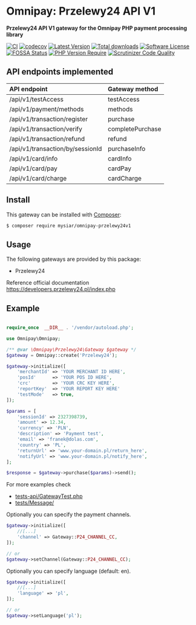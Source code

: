 # Omnipay: Przelewy24 API V1

**Przelewy24 API V1 gateway for the Omnipay PHP payment processing library**

[![CI](https://github.com/mysiar/omnipay-przelewy24v1/actions/workflows/tests.yml/badge.svg)](https://github.com/mysiar/omnipay-przelewy24v1/actions)
[![codecov](https://codecov.io/gh/mysiar/omnipay-przelewy24v1/branch/main/graph/badge.svg?token=gW4QFlc4lw)](https://codecov.io/gh/mysiar/omnipay-przelewy24v1)
[![Latest Version](https://img.shields.io/github/release/mysiar/omnipay-przelewy24v1.svg)](https://github.com/mysiar/omnipay-przelewy24v1/releases)
[![Total downloads](https://img.shields.io/packagist/dt/mysiar/omnipay-przelewy24v1.svg)](https://packagist.org/packages/mysiar/omnipay-przelewy24v1)
[![Software License](https://img.shields.io/badge/license-MIT-brightgreen.svg?style)](LICENSE)
[![FOSSA Status](https://app.fossa.com/api/projects/git%2Bgithub.com%2Fmysiar%2Fomnipay-przelewy24v1.svg?type=shield)](https://app.fossa.com/projects/git%2Bgithub.com%2Fmysiar%2Fomnipay-przelewy24v1?ref=badge_shield)
[![PHP Version Require](http://poser.pugx.org/mysiar/omnipay-przelewy24v1/require/php)](https://packagist.org/packages/mysiar/omnipay-przelewy24v1)
[![Scrutinizer Code Quality](https://scrutinizer-ci.com/g/mysiar/omnipay-przelewy24v1/badges/quality-score.png?b=main)](https://scrutinizer-ci.com/g/mysiar/omnipay-przelewy24v1/?branch=main)

## API endpoints implemented

| API endpoint                     | Gateway method   |
|:---------------------------------|:-----------------|
| /api/v1/testAccess               | testAccess       |
| /api/v1/payment/methods          | methods          |
| /api/v1/transaction/register     | purchase         |
| /api/v1/transaction/verify       | completePurchase |
| /api/v1/transaction/refund       | refund           |
| /api/v1/transaction/by/sessionId | purchaseInfo     |
| /api/v1/card/info                | cardInfo         |
| /api/v1/card/pay                 | cardPay          |
| /api/v1/card/charge              | cardCharge       |

## Install

This gateway can be installed with [Composer](https://getcomposer.org/):

``` bash
$ composer require mysiar/omnipay-przelewy24v1
```

## Usage

The following gateways are provided by this package:

* Przelewy24

Reference official documentation https://developers.przelewy24.pl/index.php

## Example

```php

require_once  __DIR__ . '/vendor/autoload.php';

use Omnipay\Omnipay;

/** @var \Omnipay\Przelewy24\Gateway $gateway */
$gateway = Omnipay::create('Przelewy24');

$gateway->initialize([
    'merchantId' => 'YOUR MERCHANT ID HERE',
    'posId'      => 'YOUR POS ID HERE',
    'crc'        => 'YOUR CRC KEY HERE',
    'reportKey'  => 'YOUR REPORT KEY HERE'
    'testMode'   => true,
]);

$params = [
    'sessionId' => 2327398739,
    'amount' => 12.34,
    'currency' => 'PLN',
    'description' => 'Payment test',
    'email' => 'franek@dolas.com',
    'country' => 'PL',
    'returnUrl' => 'www.your-domain.pl/return_here',
    'notifyUrl' => 'www.your-domain.pl/notify_here',
];

$response = $gateway->purchase($params)->send();
```

For more examples check 
* [tests-api/GatewayTest.php](tests-api/GatewayTest.php)
* [tests/Message/](tests/Message/)

Optionally you can specify the payment channels.

```php
$gateway->initialize([
    //[...]
    'channel' => Gateway::P24_CHANNEL_CC,
]);

// or
$gateway->setChannel(Gateway::P24_CHANNEL_CC); 
```

Optionally you can specify language (default: en).

```php
$gateway->initialize([
    //[...]
    'language' => 'pl',
]);

// or
$gateway->setLanguage('pl'); 
```
